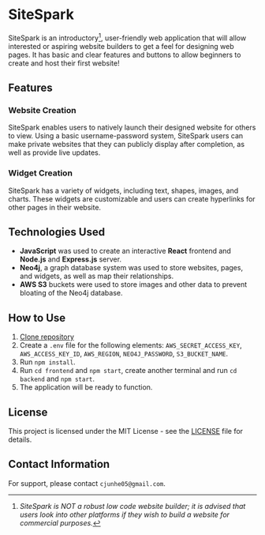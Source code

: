 # SiteSpark

SiteSpark is an introductory[^1], user-friendly web application that will allow interested or aspiring website builders to get a feel for designing web pages. It has basic and clear features and buttons to allow beginners to create and host their first website!

[^1]: *SiteSpark is NOT a robust low code website builder; it is advised that users look into other platforms if they wish to build a website for commercial purposes.*

## Features

### Website Creation

SiteSpark enables users to natively launch their designed website for others to view. Using a basic username-password system, SiteSpark users can make private websites that they can publicly display after completion, as well as provide live updates.

### Widget Creation

SiteSpark has a variety of widgets, including text, shapes, images, and charts. These widgets are customizable and users can create hyperlinks for other pages in their website.

## Technologies Used

* **JavaScript** was used to create an interactive **React** frontend and **Node.js** and **Express.js** server.
* **Neo4j**, a graph database system was used to store websites, pages, and widgets, as well as map their relationships.
* **AWS S3** buckets were used to store images and other data to prevent bloating of the Neo4j database.

## How to Use

1. [Clone repository](https://github.com/junhecui/sitespark)
2. Create a `.env` file for the following elements: `AWS_SECRET_ACCESS_KEY`, `AWS_ACCESS_KEY_ID`, `AWS_REGION`, `NEO4J_PASSWORD`, `S3_BUCKET_NAME`.
3. Run `npm install`.
4. Run `cd frontend` and `npm start`, create another terminal and run `cd backend` and `npm start`.
5. The application will be ready to function.

## License

This project is licensed under the MIT License - see the [LICENSE](LICENSE) file for details.

## Contact Information

For support, please contact `cjunhe05@gmail.com`.
